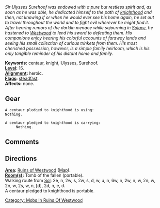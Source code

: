 *Sir Ulysses Surehoof was endowed with a pure but restless spirit and,
as soon as he was able, he dedicated himself to the path of
[knighthood](:Category:_Paladins "wikilink") and then, not knowing if or
when he would ever see his home again, he set out to travel throughout
the world and to fight evil wherever he might find it. After hearing
rumors of the darklin menace while sojourning in
[Solace](:Category:_Town_Of_Solace "wikilink"), he hastened to
[Westwood](:Category:_Westwood "wikilink") to lend his sword to
defeating them. His companions enjoy hearing his colorful accounts of
faraway lands and seeing his small collection of curious trinkets from
them. His most cherished possession, however, is a simple family
heirloom, which is his only tangible reminder of his distant home and
family.*

**Keywords:** centaur, knight, Ulysses, Surehoof.  
**[Level](Level "wikilink"):** 15.  
**[Alignment](Alignment "wikilink"):** heroic.  
**[Flags](:Category:_Mob_Types "wikilink"):**
[steadfast](Sentinel_Mobs "wikilink").  
**Affects:** none.  

## Gear

`A centaur pledged to knighthood is using:`  
`Nothing.`

`A centaur pledged to knighthood is carrying:`  
`     Nothing.`

## Comments

## Directions

**[Area](:Category:_Areas "wikilink"):** [Ruins of
Westwood](:Category:_Ruins_Of_Westwood "wikilink")
([Map](Ruins_Of_Westwood_Map "wikilink")).  
**[Room(s)](:Category:_Rooms "wikilink"):** Tomb of the fallen
(portable).  
Walking route from [Sol](Sol "wikilink"): 2e, n, 2w, s, 2w, s, d, w, u,
n, 6w, n, 2w, n, w, 2n, w, 2n, w, 2s, w, n, \[d\], 2d, n, e, d.  
A centaur pledged to knighthood is portable.  

[Category: Mobs In Ruins Of
Westwood](Category:_Mobs_In_Ruins_Of_Westwood "wikilink")
